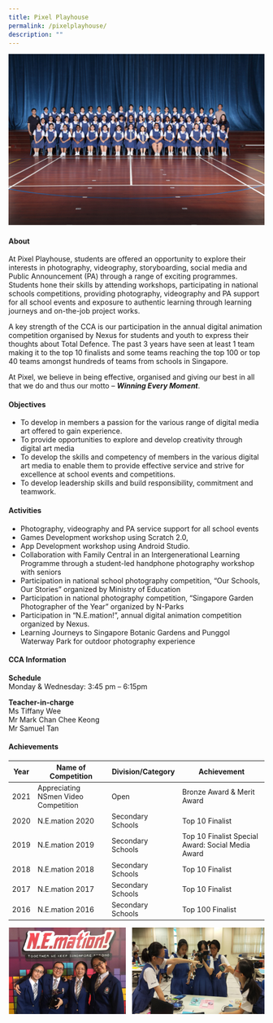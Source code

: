 ```yaml
---
title: Pixel Playhouse
permalink: /pixelplayhouse/
description: ""
---
```

![](/images/CCA/2023/pixel%20playhouse.jpg)

#### **About**


At Pixel Playhouse, students are offered an opportunity to explore their interests in photography, videography, storyboarding, social media and Public Announcement (PA) through a range of exciting programmes. Students hone their skills by attending workshops, participating in national schools competitions, providing photography, videography and PA support for all school events and exposure to authentic learning through learning journeys and on-the-job project works.

  

A key strength of the CCA is our participation in the annual digital animation competition organised by Nexus for students and youth to express their thoughts about Total Defence. The past 3 years have seen at least 1 team making it to the top 10 finalists and some teams reaching the top 100 or top 40 teams amongst hundreds of teams from schools in Singapore.

  

At Pixel, we believe in being effective, organised and giving our best in all that we do and thus our motto –&nbsp;**_Winning Every Moment_**.

#### **Objectives**


*   To develop in members a passion for the various range of digital media art offered to gain experience.
*   To provide opportunities to explore and develop creativity through digital art media
*   To develop the skills and competency of members in the various digital art media to enable them to provide effective service and strive for excellence at school events and competitions.
*   To develop leadership skills and build responsibility, commitment and teamwork.

#### **Activities**


*   Photography, videography and PA service support for all school events
*   Games Development workshop using Scratch 2.0,
*   App Development workshop using Android Studio.
*   Collaboration with Family Central in an Intergenerational Learning Programme through a student-led handphone photography workshop with seniors
*   Participation in national school photography competition, “Our Schools, Our Stories” organized by Ministry of Education
*   Participation in national photography competition, “Singapore Garden Photographer of the Year” organized by N-Parks
*   Participation in “N.E.mation!”, annual digital animation competition organized by Nexus.
*   Learning Journeys to Singapore Botanic Gardens and Punggol Waterway Park for outdoor photography experience

#### **CCA Information**

**Schedule**        
<br>Monday &amp; Wednesday: 3:45 pm – 6:15pm<br>

**Teacher-in-charge**
<br>Ms Tiffany Wee<br> Mr Mark Chan Chee Keong<br>Mr Samuel Tan<br>

#### **Achievements**


| Year  | Name of Competition                   | Division/Category | Achievement                                       |
|-------|---------------------------------------|-------------------|---------------------------------------------------|
|  2021 |  Appreciating NSmen Video Competition | Open              | Bronze Award &amp; Merit Award                        |
| 2020  | N.E.mation 2020                       | Secondary Schools | Top 10 Finalist                                   |
| 2019  | N.E.mation 2019                       | Secondary Schools | Top 10 Finalist Special Award: Social Media Award |
| 2018  | N.E.mation 2018                       | Secondary Schools | Top 10 Finalist                                   |
| 2017  | N.E.mation 2017                       | Secondary Schools | Top 10 Finalist                                   |
| 2016  | N.E.mation 2016                       | Secondary Schools | Top 100 Finalist                                  |
  

![](/images/CCA/Clubs%20and%20Societies/Pixel%20Playhouse/P2.png)